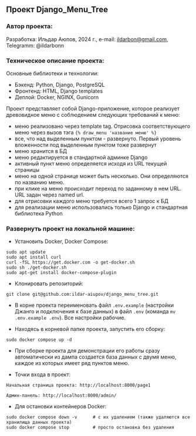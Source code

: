 ## Проект Django_Menu_Tree

### Автор проекта:

Разработка: Ильдар Аюпов, 2024 г., e-mail: ildarbon@gmail.com, Telegramm: @ildarbonn

### Техническое описание проекта:

Основные библиотеки и технологии:
- Бэкенд: Python, Django, PostgreSQL
- Фронтенд: HTML, Django templates
- Деплой: Docker, NGINX, Gunicorn

Проект представляет собой Django-приложение, которое реализует древовидное меню с соблюдением следующих требований к меню:
- меню реализовано через template tag. Отрисовка соответствующего меню через вызов тэга ```{% draw_menu 'название меню' %}```
- все, что над выделенным пунктом - развернуто. Первый уровень вложенности под выделенным пунктом тоже развернут
- меню хранится в БД
- меню редактируется в стандартной админке Django
- активный пункт меню определяется исходя из URL текущей страницы
- меню на одной странице может быть несколько. Они определяются по названию меню.
- при клике на меню происходит переход по заданному в нем URL. URL задан через named url.
- для отрисовки каждого меню требуется всего 1 запрос к БД
- для реализации меню использовались только Django и стандартная библиотека Python

### Развернуть проект на локальной машине:

- Установить Docker, Docker Compose:
```
sudo apt update
sudo apt install curl
curl -fSL https://get.docker.com -o get-docker.sh
sudo sh ./get-docker.sh
sudo apt-get install docker-compose-plugin
```

- Клонировать репозиторий:
```
git clone git@github.com:ildar-aiupov/django_menu_tree.git
```

- В корне проекта переименовать файл `.env.example` (настройки Джанго и подключения к базе данных) в файл `.env` (команда `mv .env.example .env`). Все настройки рабочие. 

- Находясь в корневой папке проекта, запустить его сборку:
```
sudo docker compose up -d
```

- При сборке проекта для демонстрации его работы сразу автоматически из дампа создается база данных с двумя меню, каждое из которых имеет ряд пунктов меню.

- Точки входа в проект:
```
Начальная страница проекта: http://localhost:8000/page1

Админ-панель: http://localhost:8000/admin/
```

- Для остановки контейнеров Docker:
```
sudo docker compose down -v      # с их удалением (также удаляются все хранилища данных проекта)
sudo docker compose stop         # просто остановка без удаления
```
